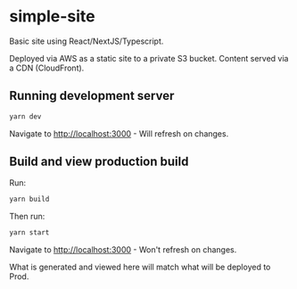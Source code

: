 # simple-site

Basic site using React/NextJS/Typescript.

Deployed via AWS as a static site to a private S3 bucket. Content served via a CDN (CloudFront).

## Running development server

```bash
yarn dev
```

Navigate to [http://localhost:3000](http://localhost:3000) - Will refresh on changes.

## Build and view production build

Run:
```bash
yarn build
```

Then run:

```bash
yarn start
```

Navigate to [http://localhost:3000](http://localhost:3000) - Won't refresh on changes.

What is generated and viewed here will match what will be deployed to Prod.
